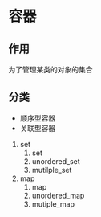 # 容器

## 作用
为了管理某类的对象的集合

## 分类

- 顺序型容器
- 关联型容器
1. set 
   1. set
   2. unordered_set
   3. mutilple_set
2. map
   1. map
   2. unordered_map
   3. mutiple_map